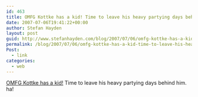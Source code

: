 ```yaml
---
id: 463
title: OMFG Kottke has a kid! Time to leave his heavy partying days behind him. ha!
date: 2007-07-06T19:41:22+00:00
author: Stefan Hayden
layout: post
guid: http://www.stefanhayden.com/blog/2007/07/06/omfg-kottke-has-a-kid-time-to-leave-his-heavy-partying-days-behind-him-ha/
permalink: /blog/2007/07/06/omfg-kottke-has-a-kid-time-to-leave-his-heavy-partying-days-behind-him-ha/
Post:
  - link
categories:
  - web
---
```

<p><a href="http://www.kottke.org/07/07/ollie-kottke">OMFG Kottke has a kid!</a> Time to leave his heavy partying days behind him. ha!
</p>

